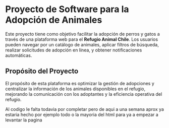 # Proyecto de Software para la Adopción de Animales

Este proyecto tiene como objetivo facilitar la adopción de perros y gatos a través de una plataforma web para el **Refugio Animal Chile**. Los usuarios pueden navegar por un catálogo de animales, aplicar filtros de búsqueda, realizar solicitudes de adopción en línea, y obtener notificaciones automáticas.

## Propósito del Proyecto

El propósito de esta plataforma es optimizar la gestión de adopciones y centralizar la información de los animales disponibles en el refugio, mejorando la comunicación con los adoptantes y la eficiencia operativa del refugio.

Al codigo le falta todavia por completar pero de aqui a una semana aprox ya estaria hecho por ejemplo todo o la mayoria del html para ya a empezar a levantar la pagina
